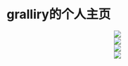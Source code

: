 # gralliry的个人主页

<div align="center"> <img src="https://github-readme-stats.vercel.app/api?username=gralliry&show_icons=true&theme=tokyonight" /> </div>

<div align="center"> <img src="https://github-readme-stats.vercel.app/api/top-langs/?username=gralliry" /> </div>

<div align="center"> <img src="https://github-readme-streak-stats.herokuapp.com/?user=gralliry" /> </div>

<div align="center"> <img src="https://github-readme-activity-graph.vercel.app/graph?username=gralliry&theme=xcode" /> </div>
